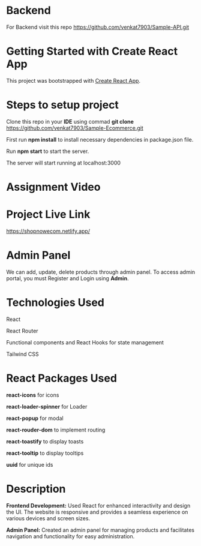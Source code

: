 # Backend

For Backend visit this repo https://github.com/venkat7903/Sample-API.git

# Getting Started with Create React App

This project was bootstrapped with [Create React App](https://github.com/facebook/create-react-app).

# Steps to setup project
Clone this repo in your **IDE** using commad **git clone** https://github.com/venkat7903/Sample-Ecommerce.git

First run **npm install** to install necessary dependencies in package.json file.

Run **npm start** to start the server. 

The server will start running at localhost:3000

# Assignment Video

# Project Live Link
https://shopnowecom.netlify.app/

# Admin Panel

We can add, update, delete products through admin panel. To access admin portal, you must Register and Login using **Admin**. 

# Technologies Used

React 

React Router

Functional components and React Hooks for state management

Tailwind CSS

# React Packages Used

**react-icons** for icons

**react-loader-spinner** for Loader

**react-popup** for modal

**react-rouder-dom** to implement routing

**react-toastify** to display toasts

**react-tooltip** to display tooltips

**uuid** for unique ids

# Description 

**Frontend Development:**
Used React for enhanced interactivity and design the UI. The website is responsive and provides a seamless experience on various devices and screen sizes.

**Admin Panel:**
Created an admin panel for managing products and facilitates navigation and functionality for easy administration.


